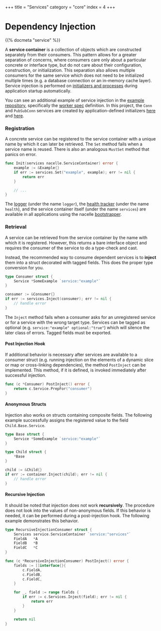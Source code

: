 +++
title = "Services"
category = "core"
index = 4
+++

# Dependency Injection

{{% docmeta "service" %}}

<!-- Fold -->

A **service container** is a collection of objects which are constructed separately from their consumers. This pattern allows for a greater separation of concerns, where consumers care only about a particular concrete or interface type, but do not care about their configuration, construction, or initialization. This separation also allows multiple consumers for the same service which does not need to be initialized multiple times (e.g. a database connection or an in-memory cache layer). Service injection is performed on [initializers and processes](https://nacelle.dev/docs/core/process) during application startup automatically.

You can see an additional example of service injection in the [example repository](https://github.com/go-nacelle/example), specifically the [worker spec](https://github.com/go-nacelle/example/blob/843979aaa86786784a1ca3646e8d0d1f69e29c65/cmd/worker/worker_spec.go#L15) definition. In this project, the `Conn` and `PubSubConn` services are created by application-defined initializers [here](https://github.com/go-nacelle/example/blob/843979aaa86786784a1ca3646e8d0d1f69e29c65/internal/redis_initializer.go#L28) and [here](https://github.com/go-nacelle/example/blob/843979aaa86786784a1ca3646e8d0d1f69e29c65/internal/pubsub_initializer.go#L32).

### Registration

A concrete service can be registered to the service container with a unique name by which it can later be retrieved. The `Set` method fails when a service name is reused. There is also an analogous `MustSet` method that panics on error.

```go
func Init(services nacelle.ServiceContainer) error {
    example := &Example{}
    if err := services.Set("example", example); err != nil {
        return err
    }

    // ...
}
```

The [logger](https://nacelle.dev/docs/core/log) (under the name `logger`), the [health tracker](https://nacelle.dev/docs/core/process#tracking-process-health) (under the name `health`), and the service container itself (under the name `services`) are available in all applications using the nacelle [bootstrapper](https://nacelle.dev/docs/core).

### Retrieval

A service can be retrieved from the service container by the name with which it is registered. However, this returns a bare interface object and requires the consumer of the service to do a type-check and cast.

Instead, the recommended way to consume dependent services is to **inject** them into a struct decorated with tagged fields. This does the proper type conversion for you.

```go
type Consumer struct {
    Service *SomeExample `service:"example"`
}

consumer := &Consumer{}
if err := services.Inject(consumer); err != nil {
    // handle error
}
```

The `Inject` method fails when a consumer asks for an unregistered service or for a service with the wrong target type. Services can be tagged as optional (e.g. `service:"example" optional:"true"`) which will silence the later class of errors. Tagged fields must be exported.

#### Post Injection Hook

If additional behavior is necessary after services are available to a consumer struct (e.g. running injection on the elements of a dynamic slice or map or cross-linking dependencies), the method `PostInject` can be implemented. This method, if it is defined, is invoked immediately after successful injection.

```go
func (c *Consumer) PostInject() error {
    return c.Service.PrepFor("consumer")
}
```

#### Anonymous Structs

Injection also works on structs containing composite fields. The following example successfully assigns the registered value to the field `Child.Base.Service`.

```go
type Base struct {
    Service *SomeExample `service:"example"`
}

type Child struct {
    *Base
}

child := &Child{}
if err := container.Inject(child); err != nil {
    // handle error
}
```

#### Recursive Injection

It should be noted that injection does not work **recursively**. The procedure does not look into the values of non-anonymous fields. If this behavior is needed, it can be performed during a post-injection hook. The following example demonstrates this behavior.

```go
type RecursiveInjectionConsumer struct {
    Services service.ServiceContainer `service:"services"`
    FieldA   *A
    FieldB   *B
    FieldC   *C
}

func (c *RecursiveInjectionConsumer) PostInject() error {
    fields := []interface{}{
        c.FieldA,
        c.FieldB,
        c.FieldC,
    }

    for _, field := range fields {
        if err := c.Services.Inject(field); err != nil {
            return err
        }
    }

    return nil
}
```
